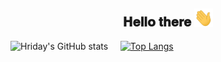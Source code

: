 <div align="center">
<h2> 𝐇𝐞𝐥𝐥𝐨 𝐭𝐡𝐞𝐫𝐞 <img src="https://github.com/ABSphreak/ABSphreak/blob/master/gifs/Hi.gif" width="30px"></h2>
</div>
<!-- <div>![](https://komarev.com/ghpvc/?username=your-github-username)
</div> -->

![Hriday's GitHub stats](https://github-readme-stats.vercel.app/api?username=HridayAg0102&show_icons=true&theme=radical) &nbsp; &nbsp;
[![Top Langs](https://github-readme-stats.vercel.app/api/top-langs/?username=HridayAg0102&show_icons=true&theme=radical)](https://github.com/HridayAg0102/github-readme-stats)
<div align="center">
  
</div>
